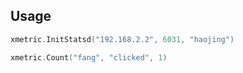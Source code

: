## Usage

```go
xmetric.InitStatsd("192.168.2.2", 6031, "haojing")

xmetric.Count("fang", "clicked", 1)
```
